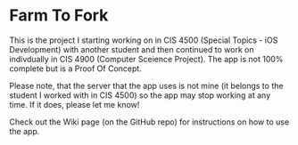 # Farm To Fork

This is the project I starting working on in CIS 4500 (Special Topics - iOS Development) with another student and then continued to work on indivdually in CIS 4900 (Computer Sceience Project). The app is not 100% complete but is a Proof Of Concept.

Please note, that the server that the app uses is not mine (it belongs to the student I worked with in CIS 4500) so the app may stop working at any time. If it does, please let me know!

Check out the Wiki page (on the GitHub repo) for instructions on how to use the app.

